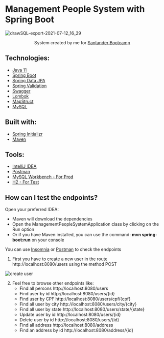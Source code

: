 # Management People System with Spring Boot

![drawSQL-export-2021-07-12_16_29](https://user-images.githubusercontent.com/18031693/125344948-4f197000-e32e-11eb-88a6-914e92ece416.png)

<p align="center">System created by me for <a href="https://app.becas-santander.com/pt-BR/program/santanderbootcamp">Santander Bootcamp</a></p>

## Technologies:

- [Java 11](https://docs.oracle.com/en/java/javase/11/)
- [Spring Boot](https://spring.io/projects/spring-boot)
- [Spring Data JPA](https://spring.io/projects/spring-data-jpa)
- [Spring Validation](https://spring.io/guides/gs/validating-form-input/)
- [Swagger](https://swagger.io/specification/)
- [Lombok](https://projectlombok.org/)
- [MapStruct](https://mapstruct.org/)
- [MySQL](https://www.mysql.com/)

## Built with:

- [Spring Initializr](https://start.spring.io/)
- [Maven](https://maven.apache.org/index.html)

## Tools:

- [IntelliJ IDEA](https://www.jetbrains.com/idea/promo/)
- [Postman](https://www.postman.com/)
- [MySQL Workbench - For Prod](https://www.mysql.com/products/workbench/)
- [H2 - For Test](http://localhost:8080/h2-console/)

## How can I test the endpoints?

Open your preferred IDEA: 

- Maven will download the dependencies 
- Open the ManagementPeopleSystemApplication class by clicking on the Run option 
- Or if you have Maven installed, you can use the command: **mvn spring-boot:run** on your console 

You can use  [Insomnia](https://insomnia.rest/) or [Postman](https://www.postman.com/) to check the endpoints

1. First you have to create a new user in the route http://localhost:8080/users using the method POST

![create user](https://user-images.githubusercontent.com/18031693/125319921-98a79200-e311-11eb-877c-d7830b58d92a.png)

2. Feel free to browse other endpoints like:
    - Find all persons http://localhost:8080/users
    - Find user by id http://localhost:8080/users/{id}
    - Find user by CPF http://localhost:8080/users/cpf/{cpf}
    - Find all user by city http://localhost:8080/users/city/{city}
    - Find all user by state http://localhost:8080/users/state/{state}
    - Update user by id http://localhost:8080/users/{id} 
    - Delete user by id http://localhost:8080/users/{id}
    - Find all address http://localhost:8080/address
   - Find an address by id http://localhost:8080/address/{id}
